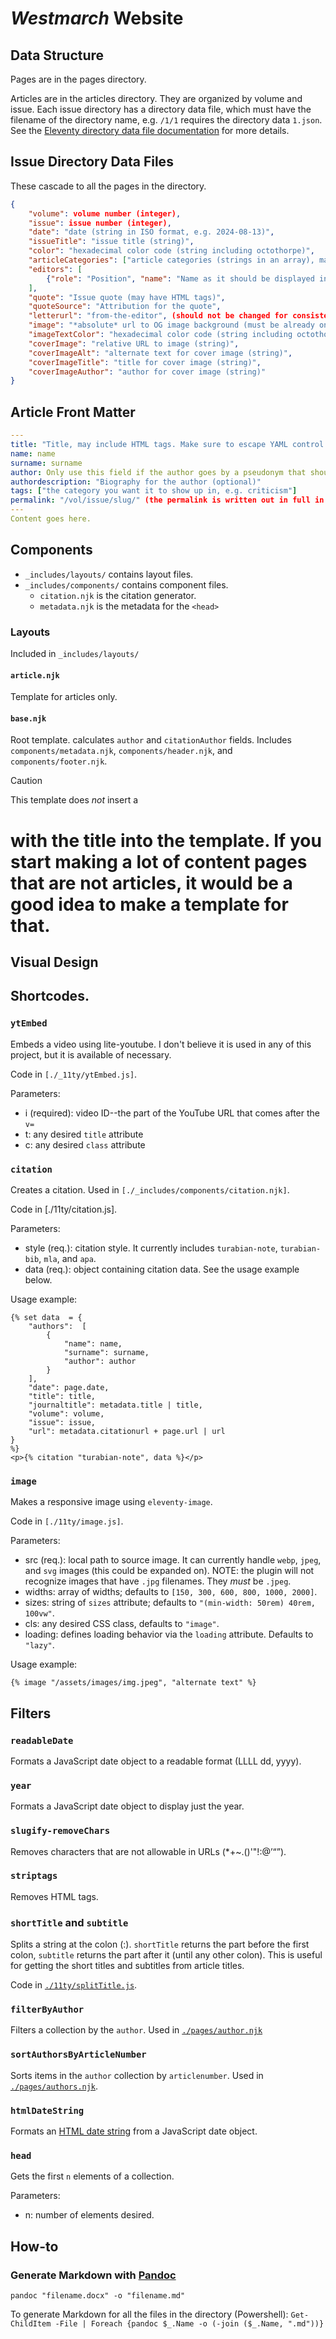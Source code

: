 # *Westmarch* Website
## Data Structure
Pages are in the pages directory. 

Articles are in the articles directory. They are organized by volume and issue. Each issue directory has a directory data file, which must have the filename of the directory name, e.g. `/1/1` requires the directory data `1.json`. See the [Eleventy directory data file documentation](https://www.11ty.dev/docs/data-template-dir/) for more details. 

## Issue Directory Data Files

These cascade to all the pages in the directory. 

```json
{
    "volume": volume number (integer),
    "issue": issue number (integer),
    "date": "date (string in ISO format, e.g. 2024-08-13)",
    "issueTitle": "issue title (string)",
    "color": "hexadecimal color code (string including octothorpe)",
    "articleCategories": ["article categories (strings in an array), match tags in article front matter, e.g. criticism"],
    "editors": [ 
        {"role": "Position", "name": "Name as it should be displayed in issue page"}
    ],
    "quote": "Issue quote (may have HTML tags)",
    "quoteSource": "Attribution for the quote",
    "letterurl": "from-the-editor", (should not be changed for consistency unless there is a good reason)
    "image": "*absolute* url to OG image background (must be already on the web for the OG image generator to work) (string)",
    "imageTextColor": "hexadecimal color code (string including octothorpe)",
    "coverImage": "relative URL to image (string)",
    "coverImageAlt": "alternate text for cover image (string)",
    "coverImageTitle": "title for cover image (string)",
    "coverImageAuthor": "author for cover image (string)"
}
```
## Article Front Matter

```yaml
---
title: "Title, may include HTML tags. Make sure to escape YAML control characters"
name: name
surname: surname
author: Only use this field if the author goes by a pseudonym that should not be broken into name and surname for citation (i.e. Harmonious Finch should not be cited as Finch, Harmonious). Do not use the name and surname fields if you use this field. base.njk will merge the name and surname fields into the author field, so you can omit it in the content files. 
authordescription: "Biography for the author (optional)"
tags: ["the category you want it to show up in, e.g. criticism"]
permalink: "/vol/issue/slug/" (the permalink is written out in full in order to make future site editing or migration easier)
---
Content goes here. 
```

## Components
- `_includes/layouts/` contains layout files.
- `_includes/components/` contains component files. 
    - `citation.njk` is the citation generator.
    - `metadata.njk` is the metadata for the `<head>`

### Layouts
Included in `_includes/layouts/`

#### `article.njk`
Template for articles only. 

#### `base.njk`
Root template. calculates `author` and `citationAuthor` fields. Includes `components/metadata.njk`, `components/header.njk`, and `components/footer.njk`. 

> [!CAUTION]
> This template does *not* insert a <h1> with the title into the template. If you start making a lot of content pages that are not articles, it would be a good idea to make a template for that. 


## Visual Design

## Shortcodes. 

### `ytEmbed`

Embeds a video using lite-youtube. I don't believe it is used in any of this project, but it is available of necessary. 

Code in `[./_11ty/ytEmbed.js]`. 

Parameters:
- i (required): video ID--the part of the YouTube URL that comes after the `v=`
- t: any desired `title` attribute
- c: any desired `class` attribute

### `citation`

Creates a citation. Used in `[./_includes/components/citation.njk]`.

Code in [./11ty/citation.js]. 

Parameters: 
- style (req.): citation style. It currently includes `turabian-note`, `turabian-bib`, `mla`, and `apa`.
- data (req.): object containing citation data. See the usage example below.

Usage example: 

```nunjucks
{% set data  = {
    "authors":  [
        {
            "name": name,
            "surname": surname,
            "author": author
        }
    ],
    "date": page.date,
    "title": title,
    "journaltitle": metadata.title | title,
    "volume": volume,
    "issue": issue,
    "url": metadata.citationurl + page.url | url
}
%}
<p>{% citation "turabian-note", data %}</p>
```
### `image` 

Makes a responsive image using `eleventy-image`. 

Code in `[./11ty/image.js]`. 

Parameters: 
- src (req.): local path to source image. It can currently handle `webp`, `jpeg`, and `svg` images (this could be expanded on). NOTE: the plugin will not recognize images that have `.jpg` filenames. They *must* be `.jpeg`. 
- widths: array of widths; defaults to `[150, 300, 600, 800, 1000, 2000]`.
- sizes: string of `sizes` attribute; defaults to `"(min-width: 50rem) 40rem, 100vw"`.
- cls: any desired CSS class, defaults to `"image"`.
- loading: defines loading behavior via the `loading` attribute. Defaults to `"lazy"`.

Usage example: 
```nunjucks
{% image "/assets/images/img.jpeg", "alternate text" %}
```

## Filters

### `readableDate`

Formats a JavaScript date object to a readable format (LLLL dd, yyyy).

### `year`

Formats a JavaScript date object to display just the year. 

### `slugify-removeChars`

Removes characters that are not allowable in URLs (*+~.()'"!:@’“”). 

### `striptags`

Removes HTML tags. 

### `shortTitle` and `subtitle`

Splits a string at the colon (:). `shortTitle` returns the part before the first colon, `subtitle` returns the part after it (until any other colon). This is useful for getting the short titles and subtitles from article titles. 

Code in [`./11ty/splitTitle.js`](./11ty/splitTitle.js).

### `filterByAuthor`

Filters a collection by the `author`. Used in [`./pages/author.njk`](./pages/author.njk)

### `sortAuthorsByArticleNumber`

Sorts items in the `author` collection by `articlenumber`. Used in [`./pages/authors.njk`](./pages/authors.njk).

### `htmlDateString`

Formats an [HTML date string](https://html.spec.whatwg.org/multipage/common-microsyntaxes.html#valid-date-string) from a JavaScript date object. 

### `head`

Gets the first `n` elements of a collection.

Parameters: 
- n: number of elements desired. 

## How-to
### Generate Markdown with [Pandoc](https://pandoc.org/)

`pandoc "filename.docx" -o "filename.md"`

To generate Markdown for all the files in the directory (Powershell): `Get-ChildItem -File | Foreach {pandoc $_.Name -o (-join ($_.Name, ".md"))}`